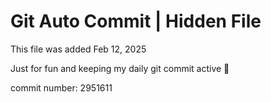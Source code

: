 # Git Auto Commit | Hidden File

This file was added Feb 12, 2025

Just for fun and keeping my daily git commit active 🤪

commit number: 2951611
